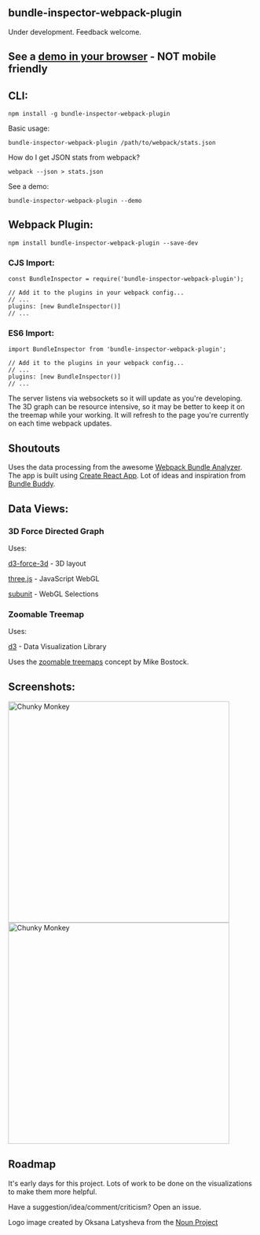 ## bundle-inspector-webpack-plugin

Under development.  Feedback welcome.

## See a [demo in your browser](https://sghall.github.io/bundle-inspector-webpack-plugin/#/) - NOT mobile friendly

## CLI:

```
npm install -g bundle-inspector-webpack-plugin
```

Basic usage:
```
bundle-inspector-webpack-plugin /path/to/webpack/stats.json
```

How do I get JSON stats from webpack?
```
webpack --json > stats.json
```

See a demo:
```
bundle-inspector-webpack-plugin --demo
```

## Webpack Plugin:

```
npm install bundle-inspector-webpack-plugin --save-dev
```

### CJS Import:

```
const BundleInspector = require('bundle-inspector-webpack-plugin');

// Add it to the plugins in your webpack config...
// ...
plugins: [new BundleInspector()]
// ...
```

### ES6 Import:

```
import BundleInspector from 'bundle-inspector-webpack-plugin';

// Add it to the plugins in your webpack config...
// ...
plugins: [new BundleInspector()]
// ...
```

The server listens via websockets so it will update as you're developing.
The 3D graph can be resource intensive, so it may be better to keep it on the treemap while your working.
It will refresh to the page you're currently on each time webpack updates.

## Shoutouts

Uses the data processing from the awesome [Webpack Bundle Analyzer](https://github.com/th0r/webpack-bundle-analyzer).
The app is built using [Create React App](https://github.com/facebookincubator/create-react-app).
Lot of ideas and inspiration from [Bundle Buddy](https://github.com/samccone/bundle-buddy).

## Data Views:

### 3D Force Directed Graph

Uses:

[d3-force-3d](https://github.com/vasturiano/d3-force-3d) - 3D layout

[three.js](https://github.com/mrdoob/three.js/) - JavaScript WebGL

[subunit](https://github.com/sghall/subunit) - WebGL Selections

### Zoomable Treemap

Uses:

[d3](https://github.com/vasturiano/d3-force-3d) - Data Visualization Library

Uses the [zoomable treemaps](https://bost.ocks.org/mike/treemap/) concept by Mike Bostock.

## Screenshots:

<a href="https://github.com/sghall/bundle-inspector-webpack-plugin">
	<img src="https://user-images.githubusercontent.com/4615775/28555665-2659bcfe-70b6-11e7-8844-d8f3e4a9381a.png" alt="Chunky Monkey" style="width:450px;"/>
</a>

<a href="https://github.com/sghall/bundle-inspector-webpack-plugin">
	<img src="https://user-images.githubusercontent.com/4615775/28555672-3187cbe8-70b6-11e7-97b4-2dd688aa8b72.png" alt="Chunky Monkey" style="width:450px;"/>
</a>


## Roadmap

It's early days for this project.  Lots of work to be done on the visualizations to make them more helpful.

Have a suggestion/idea/comment/criticism?  Open an issue.


Logo image created by Oksana Latysheva from the [Noun Project](https://thenounproject.com/)
